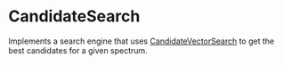 # CandidateSearch

Implements a search engine that uses [CandidateVectorSearch](https://github.com/hgb-bin-proteomics/CandidateVectorSearch) to get the best candidates for a given spectrum.
